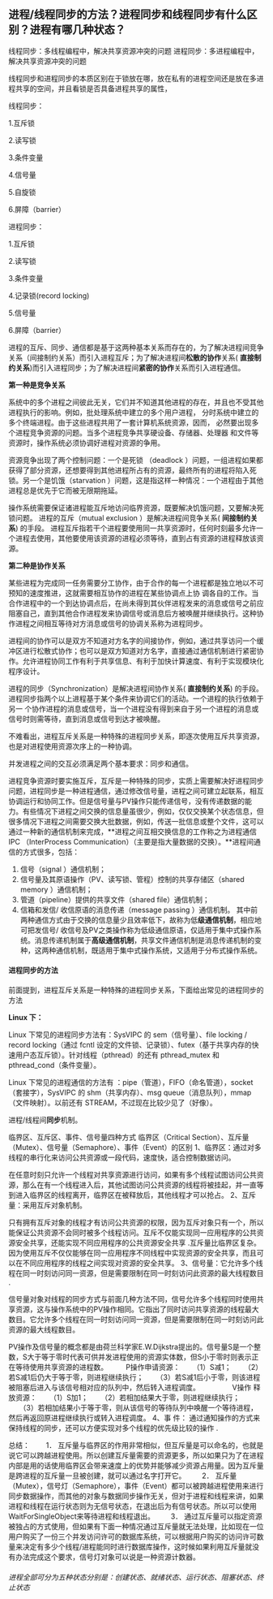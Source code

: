 ## 进程/线程同步的方法？进程同步和线程同步有什么区别？进程有哪几种状态？

线程同步：多线程编程中，解决共享资源冲突的问题
进程同步：多进程编程中，解决共享资源冲突的问题

线程同步和进程同步的本质区别在于锁放在哪，放在私有的进程空间还是放在多进程共享的空间，并且看锁是否具备进程共享的属性，

线程同步：

1.互斥锁

2.读写锁

3.条件变量

4.信号量

5.自旋锁

6.屏障（barrier）



进程同步：

1.互斥锁

2.读写锁

3.条件变量

4.记录锁(record locking)

5.信号量

6.屏障（barrier）



进程的互斥、同步、通信都是基于这两种基本关系而存在的，为了解决进程间竞争关系（间接制约关系）而引入进程互斥；为了解决进程间**松散的协作**关系( **直接制约关系**)而引入进程同步；为了解决进程间**紧密的协作**关系而引入进程通信。

**第一种是竞争关系** 

系统中的多个进程之间彼此无关，它们并不知道其他进程的存在，并且也不受其他进程执行的影响。例如，批处理系统中建立的多个用户进程， 分时系统中建立的多个终端进程。由于这些进程共用了一套计算机系统资源，因而， 必然要出现多个进程竞争资源的问题。当多个进程竞争共享硬设备、存储器、处理器 和文件等资源时，操作系统必须协调好进程对资源的争用。

资源竞争出现了两个控制问题：一个是死锁 （deadlock ）问题，一组进程如果都获得了部分资源，还想要得到其他进程所占有的资源，最终所有的进程将陷入死锁。另一个是饥饿（starvation ）问题，这是指这样一种情况：一个进程由于其他进程总是优先于它而被无限期拖延。

操作系统需要保证诸进程能互斥地访问临界资源，既要解决饥饿问题，又要解决死锁问题。 
  进程的互斥（mutual exclusion ）是解决进程间竞争关系( **间接制约关系**) 的手段。 进程互斥指若干个进程要使用同一共享资源时，任何时刻最多允许一个进程去使用，其他要使用该资源的进程必须等待，直到占有资源的进程释放该资源。

**第二种是协作关系**     

某些进程为完成同一任务需要分工协作，由于合作的每一个进程都是独立地以不可预知的速度推进，这就需要相互协作的进程在某些协调点上协 调各自的工作。当合作进程中的一个到达协调点后，在尚未得到其伙伴进程发来的消息或信号之前应阻塞自己，直到其他合作进程发来协调信号或消息后方被唤醒并继续执行。这种协作进程之间相互等待对方消息或信号的协调关系称为进程同步。

进程间的协作可以是双方不知道对方名字的间接协作，例如，通过共享访问一个缓冲区进行松散式协作；也可以是双方知道对方名字，直接通过通信机制进行紧密协作。允许进程协同工作有利于共享信息、有利于加快计算速度、有利于实现模块化程序设计。

进程的同步（Synchronization）是解决进程间协作关系( **直接制约关系**) 的手段。进程同步指两个以上进程基于某个条件来协调它们的活动。一个进程的执行依赖于另一
个协作进程的消息或信号，当一个进程没有得到来自于另一个进程的消息或信号时则需等待，直到消息或信号到达才被唤醒。

不难看出，进程互斥关系是一种特殊的进程同步关系，即逐次使用互斥共享资源，也是对进程使用资源次序上的一种协调。



并发进程之间的交互必须满足两个基本要求：同步和通信。

进程竞争资源时要实施互斥，互斥是一种特殊的同步，实质上需要解决好进程同步问题，进程同步是一种进程通信，通过修改信号量，进程之间可建立起联系，相互协调运行和协同工作。但是信号量与PV操作只能传递信号，没有传递数据的能力。有些情况下进程之间交换的信息量虽很少，例如，仅仅交换某个状态信息，但很多情况下进程之间需要交换大批数据，例如，传送一批信息或整个文件，这可以通过一种新的通信机制来完成，**进程之间互相交换信息的工作称之为进程通信IPC （InterProcess Communication）（主要是指大量数据的交换）。**进程间通信的方式很多，包括： 

1. 信号（signal ）通信机制；
2. 信号量及其原语操作（PV、读写锁、管程）控制的共享存储区（shared memory ）通信机制；
3. 管道（pipeline）提供的共享文件（shared file）通信机制；
4. 信箱和发信/ 收信原语的消息传递（message passing ）通信机制。
   其中前两种通信方式由于交换的信息量少且效率低下，故称为低**级通信机制**，相应地可把发信号/ 收信号及PV之类操作称为低级通信原语，仅适用于集中式操作系统。消息传递机制属于**高级通信机制**，共享文件通信机制是消息传递机制的变种，这两种通信机制，既适用于集中式操作系统，又适用于分布式操作系统。

#### 进程同步的方法

前面提到，进程互斥关系是一种特殊的进程同步关系，下面给出常见的进程同步的方法

**Linux 下：**

Linux 下常见的进程同步方法有：SysVIPC 的 sem（信号量）、file locking / record locking（通过 fcntl 设定的文件锁、记录锁）、futex（基于共享内存的快速用户态互斥锁）。针对线程（pthread）的还有 pthread_mutex 和 pthread_cond（条件变量）。

Linux 下常见的进程通信的方法有 ：pipe（管道），FIFO（命名管道），socket（套接字），SysVIPC 的 shm（共享内存）、msg queue（消息队列），mmap（文件映射）。以前还有 STREAM，不过现在比较少见了（好像）。



进程/线程间**同步**机制。

临界区、互斥区、事件、信号量四种方式
临界区（Critical Section）、互斥量（Mutex）、信号量（Semaphore）、事件（Event）的区别
1、临界区：通过对多线程的串行化来访问公共资源或一段代码，速度快，适合控制数据访问。

在任意时刻只允许一个线程对共享资源进行访问，如果有多个线程试图访问公共资源，那么在有一个线程进入后，其他试图访问公共资源的线程将被挂起，并一直等到进入临界区的线程离开，临界区在被释放后，其他线程才可以抢占。
2、互斥量：采用互斥对象机制。

只有拥有互斥对象的线程才有访问公共资源的权限，因为互斥对象只有一个，所以能保证公共资源不会同时被多个线程访问。互斥不仅能实现同一应用程序的公共资源安全共享，还能实现不同应用程序的公共资源安全共享 .互斥量比临界区复杂。因为使用互斥不仅仅能够在同一应用程序不同线程中实现资源的安全共享，而且可以在不同应用程序的线程之间实现对资源的安全共享。
3、信号量：它允许多个线程在同一时刻访问同一资源，但是需要限制在同一时刻访问此资源的最大线程数目 .

信号量对象对线程的同步方式与前面几种方法不同，信号允许多个线程同时使用共享资源，这与操作系统中的PV操作相同。它指出了同时访问共享资源的线程最大数目。它允许多个线程在同一时刻访问同一资源，但是需要限制在同一时刻访问此资源的最大线程数目。

PV操作及信号量的概念都是由荷兰科学家E.W.Dijkstra提出的。信号量S是一个整数，S大于等于零时代表可供并发进程使用的资源实体数，但S小于零时则表示正在等待使用共享资源的进程数。
　　 P操作申请资源：
　　（1）S减1；
　　（2）若S减1后仍大于等于零，则进程继续执行；
　　（3）若S减1后小于零，则该进程被阻塞后进入与该信号相对应的队列中，然后转入进程调度。
　　
　　V操作 释放资源：
　　（1）S加1；
　　（2）若相加结果大于零，则进程继续执行；
　　（3）若相加结果小于等于零，则从该信号的等待队列中唤醒一个等待进程，然后再返回原进程继续执行或转入进程调度。
4、事 件： 通过通知操作的方式来保持线程的同步，还可以方便实现对多个线程的优先级比较的操作 .

总结：
　　1． 互斥量与临界区的作用非常相似，但互斥量是可以命名的，也就是说它可以跨越进程使用。所以创建互斥量需要的资源更多，所以如果只为了在进程内部是用的话使用临界区会带来速度上的优势并能够减少资源占用量。因为互斥量是跨进程的互斥量一旦被创建，就可以通过名字打开它。
　　2． 互斥量（Mutex），信号灯（Semaphore），事件（Event）都可以被跨越进程使用来进行同步数据操作，而其他的对象与数据同步操作无关，但对于进程和线程来讲，如果进程和线程在运行状态则为无信号状态，在退出后为有信号状态。所以可以使用WaitForSingleObject来等待进程和线程退出。
　　3． 通过互斥量可以指定资源被独占的方式使用，但如果有下面一种情况通过互斥量就无法处理，比如现在一位用户购买了一份三个并发访问许可的数据库系统，可以根据用户购买的访问许可数量来决定有多少个线程/进程能同时进行数据库操作，这时候如果利用互斥量就没有办法完成这个要求，信号灯对象可以说是一种资源计数器。



###### 进程全部可分为五种状态分别是：创建状态、就绪状态、运行状态、阻塞状态、终止状态
